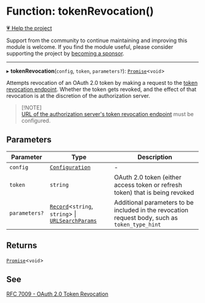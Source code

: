 # Function: tokenRevocation()

[💗 Help the project](https://github.com/sponsors/panva)

Support from the community to continue maintaining and improving this module is welcome. If you find the module useful, please consider supporting the project by [becoming a sponsor](https://github.com/sponsors/panva).

***

▸ **tokenRevocation**(`config`, `token`, `parameters?`): [`Promise`](https://developer.mozilla.org/docs/Web/JavaScript/Reference/Global_Objects/Promise)\<`void`\>

Attempts revocation of an OAuth 2.0 token by making a request to the
[token revocation endpoint](../interfaces/ServerMetadata.md#revocation_endpoint). Whether
the token gets revoked, and the effect of that revocation is at the
discretion of the authorization server.

> [!NOTE]\
> [URL of the authorization server's token revocation endpoint](../interfaces/ServerMetadata.md#revocation_endpoint)
> must be configured.

## Parameters

| Parameter | Type | Description |
| ------ | ------ | ------ |
| `config` | [`Configuration`](../classes/Configuration.md) | - |
| `token` | `string` | OAuth 2.0 token (either access token or refresh token) that is being revoked |
| `parameters?` | [`Record`](https://www.typescriptlang.org/docs/handbook/utility-types.html#recordkeys-type)\<`string`, `string`\> \| [`URLSearchParams`](https://developer.mozilla.org/docs/Web/API/URLSearchParams) | Additional parameters to be included in the revocation request body, such as `token_type_hint` |

## Returns

[`Promise`](https://developer.mozilla.org/docs/Web/JavaScript/Reference/Global_Objects/Promise)\<`void`\>

## See

[RFC 7009 - OAuth 2.0 Token Revocation](https://www.rfc-editor.org/rfc/rfc7009.html#section-2)
